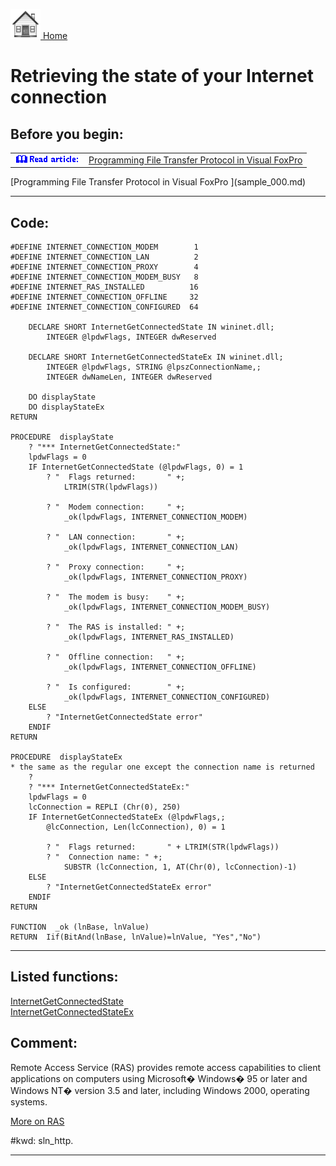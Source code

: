 [<img src="../images/home.png"> Home ](https://github.com/VFPX/Win32API)  

# Retrieving the state of your Internet connection

## Before you begin:
<table cellspacing=3 cellpadding=0 border=0><tr><td valign=top><img src="../images/readarticle.gif" border=0></td><td valign=top class=fdescr><a href="?article=3">Programming File Transfer Protocol in Visual FoxPro </a></td></tr></table>[Programming File Transfer Protocol in Visual FoxPro ](sample_000.md)  
  
***  


## Code:
```foxpro  
#DEFINE INTERNET_CONNECTION_MODEM        1
#DEFINE INTERNET_CONNECTION_LAN          2
#DEFINE INTERNET_CONNECTION_PROXY        4
#DEFINE INTERNET_CONNECTION_MODEM_BUSY   8
#DEFINE INTERNET_RAS_INSTALLED          16
#DEFINE INTERNET_CONNECTION_OFFLINE     32
#DEFINE INTERNET_CONNECTION_CONFIGURED  64

	DECLARE SHORT InternetGetConnectedState IN wininet.dll;
		INTEGER @lpdwFlags, INTEGER dwReserved

	DECLARE SHORT InternetGetConnectedStateEx IN wininet.dll;
    	INTEGER @lpdwFlags, STRING @lpszConnectionName,;
    	INTEGER dwNameLen, INTEGER dwReserved

	DO displayState
	DO displayStateEx
RETURN

PROCEDURE  displayState
	? "*** InternetGetConnectedState:"
	lpdwFlags = 0
	IF InternetGetConnectedState (@lpdwFlags, 0) = 1
		? "  Flags returned:       " +;
			LTRIM(STR(lpdwFlags))

		? "  Modem connection:     " +;
			_ok(lpdwFlags, INTERNET_CONNECTION_MODEM)

		? "  LAN connection:       " +;
			_ok(lpdwFlags, INTERNET_CONNECTION_LAN)

		? "  Proxy connection:     " +;
			_ok(lpdwFlags, INTERNET_CONNECTION_PROXY)

		? "  The modem is busy:    " +;
			_ok(lpdwFlags, INTERNET_CONNECTION_MODEM_BUSY)

		? "  The RAS is installed: " +;
			_ok(lpdwFlags, INTERNET_RAS_INSTALLED)

		? "  Offline connection:   " +;
			_ok(lpdwFlags, INTERNET_CONNECTION_OFFLINE)

		? "  Is configured:        " +;
			_ok(lpdwFlags, INTERNET_CONNECTION_CONFIGURED)
	ELSE
		? "InternetGetConnectedState error"
	ENDIF
RETURN

PROCEDURE  displayStateEx
* the same as the regular one except the connection name is returned
	?
	? "*** InternetGetConnectedStateEx:"
	lpdwFlags = 0
	lcConnection = REPLI (Chr(0), 250)
	IF InternetGetConnectedStateEx (@lpdwFlags,;
		@lcConnection, Len(lcConnection), 0) = 1

		? "  Flags returned:       " + LTRIM(STR(lpdwFlags))
		? "  Connection name: " +;
			SUBSTR (lcConnection, 1, AT(Chr(0), lcConnection)-1)
	ELSE
		? "InternetGetConnectedStateEx error"
	ENDIF
RETURN

FUNCTION  _ok (lnBase, lnValue)
RETURN  Iif(BitAnd(lnBase, lnValue)=lnValue, "Yes","No")  
```  
***  


## Listed functions:
[InternetGetConnectedState](../libraries/wininet/InternetGetConnectedState.md)  
[InternetGetConnectedStateEx](../libraries/wininet/InternetGetConnectedStateEx.md)  

## Comment:
Remote Access Service (RAS) provides remote access capabilities to client applications on computers using Microsoft� Windows� 95 or later and Windows NT� version 3.5 and later, including Windows 2000, operating systems.   
  
<a href="http://msdn.microsoft.com/library/default.asp?url=/library/en-us/rras/hh/network/ras4over_71k5.asp">More on RAS</a>  
  
#kwd: sln_http.  
  
***  

